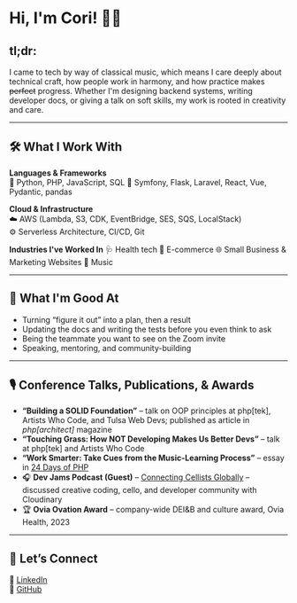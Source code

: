 # Hi, I'm Cori! :woman_technologist:

## tl;dr:

I came to tech by way of classical music, which means I care deeply about technical craft, how people work in harmony, and how practice makes ~~perfect~~ progress. Whether I'm designing backend systems, writing developer docs, or giving a talk on soft skills, my work is rooted in creativity and care.

---

## 🛠 What I Work With

**Languages & Frameworks**  
🐍 Python, PHP, JavaScript, SQL
🎼 Symfony, Flask, Laravel, React, Vue, Pydantic, pandas

**Cloud & Infrastructure**  
☁️ AWS (Lambda, S3, CDK, EventBridge, SES, SQS, LocalStack)  
⚙️ Serverless Architecture, CI/CD, Git

**Industries I've Worked In**
🩺 Health tech
🛒 E-commerce
🌐 Small Business & Marketing Websites
🎼 Music

---

## 🧠 What I'm Good At

- Turning “figure it out” into a plan, then a result
- Updating the docs and writing the tests before you even think to ask
- Being the teammate you want to see on the Zoom invite
- Speaking, mentoring, and community-building

---

## 🎙 Conference Talks, Publications, & Awards

- **“Building a SOLID Foundation”** – talk on OOP principles at php[tek], Artists Who Code, and Tulsa Web Devs; published as article in *php[architect]* magazine  
- **“Touching Grass: How NOT Developing Makes Us Better Devs”** – talk at php[tek] and Artists Who Code  
- **“Work Smarter: Take Cues from the Music-Learning Process”** – essay in [24 Days of PHP](https://24daysindecember.net/author/corilint/)  
- 🎧 **Dev Jams Podcast (Guest)** – [Connecting Cellists Globally](https://cloudinary.com/podcasts/connecting-cellists-globally-fullstack-with-python-d3-js-and-cloudinary) – discussed creative coding, cello, and developer community with Cloudinary  
- 🏆 **Ovia Ovation Award** – company-wide DEI&B and culture award, Ovia Health, 2023

---

## 🤝 Let’s Connect

🔗 [LinkedIn](https://www.linkedin.com/in/cori-lint/)  
🐙 [GitHub](https://github.com/coriography)  
